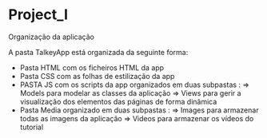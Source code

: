 # Project_I

Organização da aplicação

A pasta TalkeyApp está organizada da seguinte forma:
- Pasta HTML com os ficheiros HTML da app
- Pasta CSS com as folhas de estilização da app
- PASTA JS com os scripts da app organizados em duas subpastas :
      => Models para modelar as classes da aplicação 
      => Views para gerir a visualização dos elementos das páginas de forma dinâmica
- Pasta Media organizado em duas subpastas :
      => Images para armazenar todas as imagens da aplicação 
      => Videos para armazenar os vídeos do tutorial
      
